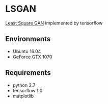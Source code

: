 # LSGAN
[Least Square GAN](https://arxiv.org/abs/1611.04076v2) implemented by tensorflow  <br />
## Environments
- Ubuntu 16.04
- GeForce GTX 1070
## Requirements
- python 2.7
- tensorflow 1.0
- matplotlib
